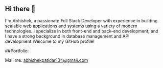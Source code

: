 ## Hi there 👋


I'm Abhishek, a passionate Full Stack Developer with experience in building scalable web applications and systems using a variety of modern technologies. I specialize in both front-end and back-end development, and I have a strong background in database management and API development.Welcome to my GitHub profile!

##Portfolio: 


Mail me: abhishekpatidar134@gmail.com
